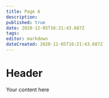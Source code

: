 ```yaml
---
title: Page A
description: 
published: true
date: 2020-12-05T16:21:43.687Z
tags: 
editor: markdown
dateCreated: 2020-12-05T16:21:43.687Z
---
```


# Header
Your content here